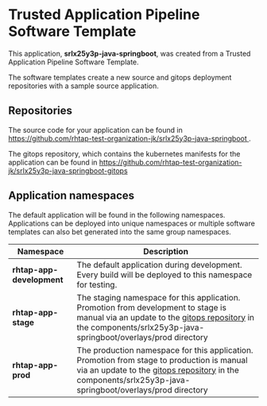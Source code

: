 # Trusted Application Pipeline Software Template

This application, **srlx25y3p-java-springboot**, was created from a Trusted Application Pipeline Software Template.

The software templates create a new source and gitops deployment repositories with a sample source application. 

## Repositories

The source code for your application can be found in [https://github.com/rhtap-test-organization-jk/srlx25y3p-java-springboot ](https://github.com/rhtap-test-organization-jk/srlx25y3p-java-springboot ).
 
The gitops repository, which contains the kubernetes manifests for the application can be found in 
[https://github.com/rhtap-test-organization-jk/srlx25y3p-java-springboot-gitops ](https://github.com/rhtap-test-organization-jk/srlx25y3p-java-springboot-gitops ) 

## Application namespaces 

The default application will be found in the following namespaces. Applications can be deployed into unique namespaces or multiple software templates can also bet generated into the same group namespaces.  

|  Namespace   |  Description   |  
| -------- | -------- |   
| **rhtap-app-development** | The default application during development. Every build will be deployed to this namespace for testing. | 
| **rhtap-app-stage** | The staging namespace for this application. Promotion from development to stage is manual via an update to the [gitops repository](https://github.com/rhtap-test-organization-jk/srlx25y3p-java-springboot-gitops ) in the components/srlx25y3p-java-springboot/overlays/prod directory |  
| **rhtap-app-prod** | The production namespace for this application. Promotion from stage to production is manual via an update to the [gitops repository](https://github.com/rhtap-test-organization-jk/srlx25y3p-java-springboot-gitops ) in the components/srlx25y3p-java-springboot/overlays/prod directory | 
